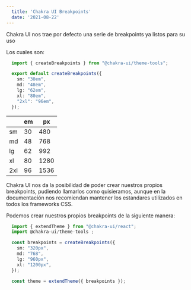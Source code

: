 ```yaml
---
  title: 'Chakra UI Breakpoints'
  date: '2021-08-22'
---
```


Chakra UI nos trae por defecto una serie de breakpoints ya listos para su uso

Los cuales son:

```ts
  import { createBreakpoints } from "@chakra-ui/theme-tools";

  export default createBreakpoints({
    sm: "30em",
    md: "48em",
    lg: "62em",
    xl: "80em",
    "2xl": "96em",
  });
```

|     | em |  px  |
|-----|----|------|
|  sm | 30 |  480 |
|  md | 48 |  768 |
|  lg | 62 |  992 |
|  xl | 80 | 1280 |
| 2xl | 96 | 1536 |

Chakra UI nos da la posibilidad de poder crear nuestros propios breakpoints, pudiendo llamarlos como quisieramos, aunque en la documentación nos recomiendan mantener los estandares utilizados en todos los frameworks CSS.

Podemos crear nuestros propios breakpoints de la siguiente manera:

```ts
  import { extendTheme } from "@chakra-ui/react";
  import @chakra-ui/theme-tools ;

  const breakpoints = createBreakpoints({
    sm: "320px",
    md: "768",
    lg: "960px",
    xl: "1200px",
  });

  const theme = extendTheme({ breakpoints });
```

